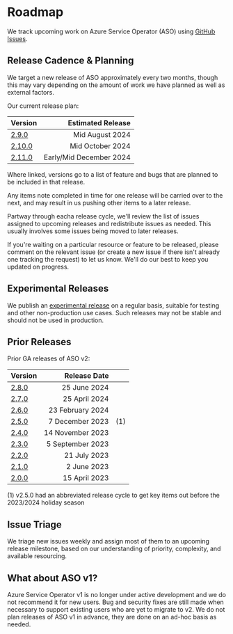 # Roadmap

We track upcoming work on Azure Service Operator (ASO) using [GitHub Issues](https://github.com/Azure/azure-service-operator/issues?q=is%3Aissue+is%3Aopen).

## Release Cadence & Planning

We target a new release of ASO approximately every two months, though this may vary depending on the amount of work we have planned as well as external factors.

Our current release plan:

| Version                                                                |       Estimated Release |
|------------------------------------------------------------------------|------------------------:|
| [2.9.0](https://github.com/Azure/azure-service-operator/milestone/28)  |         Mid August 2024 |
| [2.10.0](https://github.com/Azure/azure-service-operator/milestone/29) |        Mid October 2024 |
| [2.11.0](https://github.com/Azure/azure-service-operator/milestone/30) | Early/Mid December 2024 |

Where linked, versions go to a list of feature and bugs that are planned to be included in that release.

Any items note completed in time for one release will be carried over to the next, and may result in us pushing other items to a later release.

Partway through eacha release cycle, we'll review the list of issues assigned to upcoming releases and redistribute issues as needed. This usually involves some issues being moved to later releases.

If you're waiting on a particular resource or feature to be released, please comment on the relevant issue (or create a new issue if there isn't already one tracking the request) to let us know. We'll do our best to keep you updated on progress.

## Experimental Releases

We publish an [experimental release](https://github.com/Azure/azure-service-operator/releases/tag/experimental) on a regular basis, suitable for testing and other non-production use cases. Such releases may not be stable and should not be used in production.

## Prior Releases

Prior GA releases of ASO v2:

| Version                                                                      |     Release Date |     |
|------------------------------------------------------------------------------|-----------------:|-----|
| [2.8.0](https://github.com/Azure/azure-service-operator/releases/tag/v2.8.0) |     25 June 2024 |     |
| [2.7.0](https://github.com/Azure/azure-service-operator/releases/tag/v2.7.0) |    25 April 2024 |     |
| [2.6.0](https://github.com/Azure/azure-service-operator/releases/tag/v2.6.0) | 23 February 2024 |     |
| [2.5.0](https://github.com/Azure/azure-service-operator/releases/tag/v2.5.0) |  7 December 2023 | (1) |
| [2.4.0](https://github.com/Azure/azure-service-operator/releases/tag/v2.4.0) | 14 November 2023 |     |
| [2.3.0](https://github.com/Azure/azure-service-operator/releases/tag/v2.3.0) | 5 September 2023 |     |
| [2.2.0](https://github.com/Azure/azure-service-operator/releases/tag/v2.2.0) |     21 July 2023 |     |
| [2.1.0](https://github.com/Azure/azure-service-operator/releases/tag/v2.1.0) |      2 June 2023 |     |
| [2.0.0](https://github.com/Azure/azure-service-operator/releases/tag/v2.0.0) |    15 April 2023 |     |

(1) v2.5.0 had an abbreviated release cycle to get key items out before the 2023/2024 holiday season

## Issue Triage

We triage new issues weekly and assign most of them to an upcoming release milestone, based on our understanding of priority, complexity, and available resourcing.

## What about ASO v1?

Azure Service Operator v1 is no longer under active development and we do not recommend it for new users. Bug and security fixes are still made when necessary to support existing users who are yet to migrate to v2. We do not plan releases of ASO v1 in advance, they are done on an ad-hoc basis as needed.


